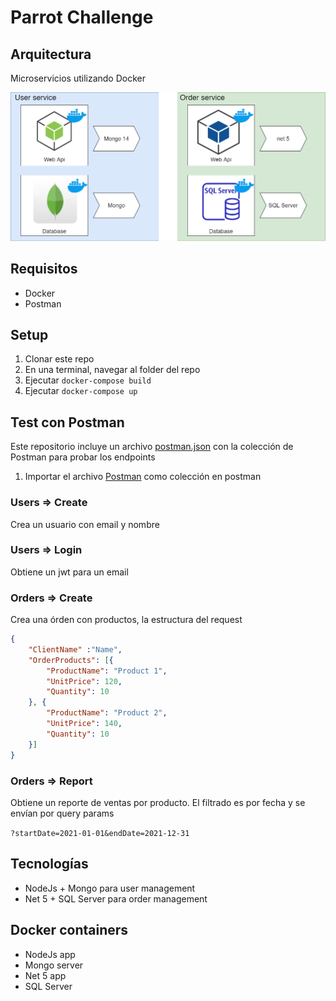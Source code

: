 # Parrot Challenge

## Arquitectura

Microservicios utilizando Docker

![alt text](diagram.png)

## Requisitos

* Docker 
* Postman 

## Setup 

1. Clonar este repo
2. En una terminal, navegar al folder del repo
3. Ejecutar `docker-compose build`
4. Ejecutar `docker-compose up`

## Test con Postman

Este repositorio incluye un archivo [postman.json](postman.json) con la colección de Postman para probar los endpoints 

1. Importar el archivo [Postman](postman.json) como colección en postman

### Users => Create
Crea un usuario con email y nombre


### Users => Login
Obtiene un jwt para un email

### Orders => Create
Crea una órden con productos, la estructura del request

```json
{
    "ClientName" :"Name",
    "OrderProducts": [{
        "ProductName": "Product 1",
        "UnitPrice": 120,
        "Quantity": 10
    }, {
        "ProductName": "Product 2",
        "UnitPrice": 140,
        "Quantity": 10
    }]
}
```

### Orders => Report
Obtiene un reporte de ventas por producto. El filtrado es por fecha y se envían por query params

`?startDate=2021-01-01&endDate=2021-12-31`

## Tecnologías
* NodeJs + Mongo para user management
* Net 5 + SQL Server para order management

## Docker containers
* NodeJs app
* Mongo server
* Net 5 app
* SQL Server 